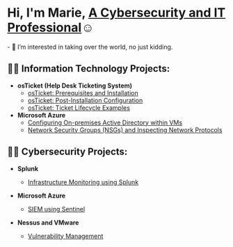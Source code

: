 <h1>Hi, I'm Marie, <a href="https://www.linkedin.com/in/marie-s-03b061239/">A Cybersecurity and IT Professional</a>☺</h1>
- 👀 I’m interested in taking over the world, no just kidding. 
<h2>👨‍💻 Information Technology Projects:</h2>

- <b>osTicket (Help Desk Ticketing System)</b>
  - [osTicket: Prerequisites and Installation](https://github.com/itsims007/osticket-pre)
  - [osTicket: Post-Installation Configuration](https://github.com/itsims007/post-install)
  - [osTicket: Ticket Lifecycle Examples](https://github.com/itsims007/osTicket-Ticket-Lifecycle-Examples)
- <b>Microsoft Azure</b>
  - [Configuring On-premises Active Directory within VMs](https://github.com/itsims007/configure-ad)
  - [Network Security Groups (NSGs) and Inspecting Network Protocols](https://github.com/itsims007/azure-network-protocols)
  
<h2>👨‍💻 Cybersecurity Projects:</h2>

- <b>Splunk</b>
  - [Infrastructure Monitoring using Splunk](https://github.com/itsims007/infastructure-monitoring-using-Splunk)

- <b>Microsoft Azure</b>
  - [SIEM using Sentinel](https://github.com/itsims007/SIEM-using-Azure-Sentinel)

- <b>Nessus and VMware</b>
  - [Vulnerability Management](https://github.com/itsims007/Vulnerability-Managment)
 
